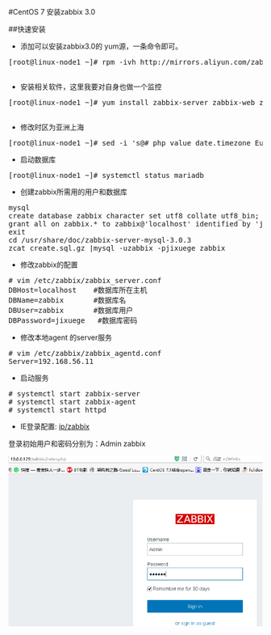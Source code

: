 #CentOS 7 安装zabbix 3.0

##快速安装
*  添加可以安装zabbix3.0的 yum源，一条命令即可。
<pre>
[root@linux-node1 ~]# rpm -ivh http://mirrors.aliyun.com/zabbix/zabbix/3.0/rhel/7/x86_64/zabbix-release-3.0-1.el7.noarch.rpm

</pre>

* 安装相关软件，这里我要对自身也做一个监控
<pre>
[root@linux-node1 ~]# yum install zabbix-server zabbix-web zabbix-server-mysql zabbix-web-mysql mariadb-server mariadb zabbix-agent  -y

</pre>

* 修改时区为亚洲上海
<pre>
[root@linux-node1 ~]# sed -i 's@# php_value date.timezone Europe/Riga@php_value date.timezone Asia/Shanghai@g' /etc/httpd/conf.d/zabbix.conf
</pre>

* 启动数据库

<pre>
[root@linux-node1 ~]# systemctl status mariadb
</pre>

* 创建zabbix所需用的用户和数据库

<pre>
mysql
create database zabbix character set utf8 collate utf8_bin;
grant all on zabbix.* to zabbix@'localhost' identified by 'jixuege';
exit
cd /usr/share/doc/zabbix-server-mysql-3.0.3
zcat create.sql.gz |mysql -uzabbix -pjixuege zabbix
</pre>

* 修改zabbix的配置

<pre>
# vim /etc/zabbix/zabbix_server.conf
DBHost=localhost    #数据库所在主机
DBName=zabbix       #数据库名 
DBUser=zabbix       #数据库用户 
DBPassword=jixuege   #数据库密码 
</pre>

* 修改本地agent 的server服务
<pre>
# vim /etc/zabbix/zabbix_agentd.conf
Server=192.168.56.11
</pre>

* 启动服务
<pre>
# systemctl start zabbix-server
# systemctl start zabbix-agent
# systemctl start httpd
</pre>

* IE登录配置: [ip/zabbix](http://192.168.56.11/zabbix/)

登录初始用户和密码分别为：Admin  zabbix

![image](1.PNG)
